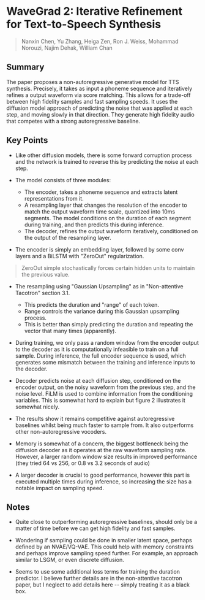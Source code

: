 # WaveGrad 2: Iterative Refinement for Text-to-Speech Synthesis
> Nanxin Chen, Yu Zhang, Heiga Zen, Ron J. Weiss, Mohammad Norouzi, Najim Dehak,
> William Chan

## Summary
The paper proposes a non-autoregressive generative model for TTS synthesis.
Precisely, it takes as input a phoneme sequence and iteratively refines a output
waveform via score matching. This allows for a trade-off between high fidelity
samples and fast sampling speeds. It uses the diffusion model approach of
predicting the noise that was applied at each step, and moving slowly in that
direction. They generate high fidelity audio that competes with a strong
autoregressive baseline. 

## Key Points
- Like other diffusion models, there is some forward corruption process and the
  network is trained to reverse this by predicting the noise at each step.

- The model consists of three modules:
    - The encoder, takes a phoneme sequence and extracts latent representations
      from it.
    - A resampling layer that changes the resolution of the encoder to match the
      output waveform time scale, quantized into 10ms segments. The model
      conditions on the duration of each segment during training, and then
      predicts this during inference.
    - The decoder, refines the output waveform iteratively, conditioned on the
      output of the resampling layer.

- The encoder is simply an embedding layer, followed by some conv layers and a
  BiLSTM with "ZeroOut" regularization. 

> ZeroOut simple stochastically forces certain hidden units to maintain the
> previous value.

- The resampling using "Gaussian Upsampling" as in "Non-attentive Tacotron"
  section 3.1.
    - This predicts the duration and "range" of each token.
    - Range controls the variance during this Gaussian upsampling process.
    - This is better than simply predicting the duration and repeating the
      vector that many times (apparently).

- During training, we only pass a random window from the encoder output to the
  decoder as it is computationally infeasible to train on a full sample. During
  inference, the full encoder sequence is used, which generates some mismatch
  between the training and inference inputs to the decoder.

- Decoder predicts noise at each diffusion step, conditioned on the encoder
  output, on the noisy waveform from the previous step, and the noise level.
  FiLM is used to combine information from the conditioning variables. This is
  somewhat hard to explain but figure 2 illustrates it somewhat nicely.

- The results show it remains competitive against autoregressive baselines
  whilst being much faster to sample from. It also outperforms other
  non-autoregressive vocoders. 

- Memory is somewhat of a concern, the biggest bottleneck being the diffusion
  decoder as it operates at the raw waveform sampling rate. However, a larger
  random window size results in improved performance (they tried 64 vs 256, or 0.8 vs 3.2 seconds of audio)

- A larger decoder is crucial to good performance, however this part is executed
  multiple times during inference, so increasing the size has a notable impact
  on sampling speed.

## Notes
- Quite close to outperforming autoregressive baselines, should only be a matter
  of time before we can get high fidelity and fast samples.

- Wondering if sampling could be done in smaller latent space, perhaps defined
  by an NVAE/VQ-VAE. This could help with memory constraints and perhaps improve
  sampling speed further. For example, an approach similar to LSGM, or even
  discrete diffusion.

- Seems to use some additional loss terms for training the duration predictor. I
  believe further details are in the non-attentive tacotron paper, but I neglect
  to add details here -- simply treating it as a black box.
